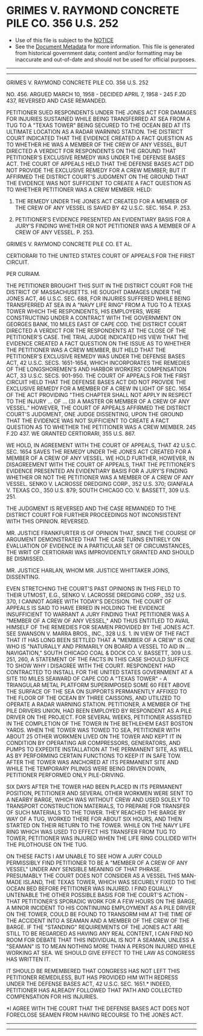 ---
---

# GRIMES V. RAYMOND CONCRETE PILE CO. 356 U.S. 252

* Use of this file is subject to the [NOTICE](https://github.com/publicdocs/notice/blob/master/NOTICE)
* See the [Document Metadata](../../../) for more information.
  This file is generated from historical government data; content and/or formatting may be inaccurate and out-of-date and should not be used for official purposes.

----------
----------

GRIMES V. RAYMOND CONCRETE PILE CO. 356 U.S. 252

NO. 456.  ARGUED MARCH 10, 1958 - DECIDED APRIL 7, 1958 - 245 F.2D 437, REVERSED AND CASE REMANDED.

PETITIONER SUED RESPONDENTS UNDER THE JONES ACT FOR DAMAGES FOR INJURIES SUSTAINED WHILE BEING TRANSFERRED AT SEA FROM A TUG TO A "TEXAS TOWER" BEING SECURED TO THE OCEAN BED AT ITS ULTIMATE LOCATION AS A RADAR WARNING STATION.  THE DISTRICT COURT INDICATED THAT THE EVIDENCE CREATED A FACT QUESTION AS TO WHETHER HE WAS A MEMBER OF THE CREW OF ANY VESSEL, BUT DIRECTED A VERDICT FOR RESPONDENTS ON THE GROUND THAT PETITIONER'S EXCLUSIVE REMEDY WAS UNDER THE DEFENSE BASES ACT.  THE COURT OF APPEALS HELD THAT THE DEFENSE BASES ACT DID NOT PROVIDE THE EXCLUSIVE REMEDY FOR A CREW MEMBER; BUT IT AFFIRMED THE DISTRICT COURT'S JUDGMENT ON THE GROUND THAT THE EVIDENCE WAS NOT SUFFICIENT TO CREATE A FACT QUESTION AS TO WHETHER PETITIONER WAS A CREW MEMBER.  HELD:

1.  THE REMEDY UNDER THE JONES ACT CREATED FOR A MEMBER OF THE CREW OF ANY VESSEL IS SAVED BY 42 U.S.C. SEC. 1654.  P. 253.

2.  PETITIONER'S EVIDENCE PRESENTED AN EVIDENTIARY BASIS FOR A JURY'S FINDING WHETHER OR NOT PETITIONER WAS A MEMBER OF A CREW OF ANY VESSEL.  P. 253.

GRIMES V. RAYMOND CONCRETE PILE CO. ET AL.

CERTIORARI TO THE UNITED STATES COURT OF APPEALS FOR THE FIRST CIRCUIT.

PER CURIAM.

THE PETITIONER BROUGHT THIS SUIT IN THE DISTRICT COURT FOR THE DISTRICT OF MASSACHUSETTS.  HE SOUGHT DAMAGES UNDER THE JONES ACT, 46 U.S.C. SEC. 688, FOR INJURIES SUFFERED WHILE BEING TRANSFERRED AT SEA IN A "NAVY LIFE RING" FROM A TUG TO A TEXAS TOWER WHICH THE RESPONDENTS, HIS EMPLOYERS, WERE CONSTRUCTING UNDER A CONTRACT WITH THE GOVERNMENT ON GEORGES BANK, 110 MILES EAST OF CAPE COD.  THE DISTRICT COURT DIRECTED A VERDICT FOR THE RESPONDENTS AT THE CLOSE OF THE PETITIONER'S CASE.  THE TRIAL JUDGE INDICATED HIS VIEW THAT THE EVIDENCE CREATED A FACT QUESTION ON THE ISSUE AS TO WHETHER THE PETITIONER WAS A CREW MEMBER, BUT HELD THAT THE PETITIONER'S EXCLUSIVE REMEDY WAS UNDER THE DEFENSE BASES ACT, 42 U.S.C.  SECS. 1651-1654, WHICH INCORPORATES THE REMEDIES OF THE LONGSHOREMEN'S AND HARBOR WORKERS' COMPENSATION ACT, 33 U.S.C. SECS. 901-950.  THE COURT OF APPEALS FOR THE FIRST CIRCUIT HELD THAT THE DEFENSE BASES ACT DID NOT PROVIDE THE EXCLUSIVE REMEDY FOR A MEMBER OF A CREW IN LIGHT OF SEC. 1654 OF THE ACT PROVIDING "THIS CHAPTER SHALL NOT APPLY IN RESPECT TO THE INJURY  ...  OF  ...  (3) A MASTER OR MEMBER OF A CREW OF ANY VESSEL."  HOWEVER, THE COURT OF APPEALS AFFIRMED THE DISTRICT COURT'S JUDGMENT, ONE JUDGE DISSENTING, UPON THE GROUND THAT THE EVIDENCE WAS NOT SUFFICIENT TO CREATE A FACT QUESTION AS TO WHETHER THE PETITIONER WAS A CREW MEMBER.  245 F.2D 437.  WE GRANTED CERTIORARI, 355 U.S. 867.

WE HOLD, IN AGREEMENT WITH THE COURT OF APPEALS, THAT 42 U.S.C. SEC. 1654 SAVES THE REMEDY UNDER THE JONES ACT CREATED FOR A MEMBER OF A CREW OF ANY VESSEL.  WE HOLD FURTHER, HOWEVER, IN DISAGREEMENT WITH THE COURT OF APPEALS, THAT THE PETITIONER'S EVIDENCE PRESENTED AN EVIDENTIARY BASIS FOR A JURY'S FINDING WHETHER OR NOT THE PETITIONER WAS A MEMBER OF A CREW OF ANY VESSEL.  SENKO V. LACROSSE DREDGING CORP., 352 U.S. 370; GIANFALA V. TEXAS CO., 350 U.S. 879; SOUTH CHICAGO CO. V. BASSETT, 309 U.S. 251.

THE JUDGMENT IS REVERSED AND THE CASE REMANDED TO THE DISTRICT COURT FOR FURTHER PROCEEDINGS NOT INCONSISTENT WITH THIS OPINION.  REVERSED.

MR. JUSTICE FRANKFURTER IS OF OPINION THAT, SINCE THE COURSE OF ARGUMENT DEMONSTRATED THAT THE CASE TURNS ENTIRELY ON EVALUATION OF EVIDENCE IN A PARTICULAR SET OF CIRCUMSTANCES, THE WRIT OF CERTIORARI WAS IMPROVIDENTLY GRANTED AND SHOULD BE DISMISSED.

MR. JUSTICE HARLAN, WHOM MR. JUSTICE WHITTAKER JOINS, DISSENTING.

EVEN STRETCHING THE COURT'S PAST OPINIONS IN THIS FIELD TO THEIR UTMOST, E.G., SENKO V. LACROSSE DREDGING CORP., 352 U.S. 370, I CANNOT AGREE WITH TODAY'S DECISION.  THE COURT OF APPEALS IS SAID TO HAVE ERRED IN HOLDING THE EVIDENCE INSUFFICIENT TO WARRANT A JURY FINDING THAT PETITIONER WAS A "MEMBER OF A CREW OF ANY VESSEL," AND THUS ENTITLED TO AVAIL HIMSELF OF THE REMEDIES FOR SEAMEN PROVIDED BY THE JONES ACT.  SEE SWANSON V. MARRA BROS., INC., 328 U.S. 1.  IN VIEW OF THE FACT THAT IT HAS LONG BEEN SETTLED THAT A "MEMBER OF A CREW" IS ONE WHO IS "NATURALLY AND PRIMARILY ON BOARD A VESSEL TO AID IN  ... NAVIGATION," SOUTH CHICAGO COAL & DOCK CO. V. BASSETT, 309 U.S. 251, 260, A STATEMENT OF THE FACTS IN THIS CASE SHOULD SUFFICE TO SHOW WHY I DISAGREE WITH THE COURT.  RESPONDENT HAD CONTRACTED TO INSTALL FOR THE UNITED STATES GOVERNMENT AT A SITE 110 MILES SEAWARD OF CAPE COD A "TEXAS TOWER" - A TRIANGULAR METAL PLATFORM SUPERIMPOSED SOME 60 FEET ABOVE THE SURFACE OF THE SEA ON SUPPORTS PERMANENTLY AFFIXED TO THE FLOOR OF THE OCEAN BY THREE CAISSONS, AND UTILIZED TO OPERATE A RADAR WARNING STATION.  PETITIONER, A MEMBER OF THE PILE DRIVERS UNION, HAD BEEN EMPLOYED BY RESPONDENT AS A PILE DRIVER ON THE PROJECT.  FOR SEVERAL WEEKS, PETITIONER ASSISTED IN THE COMPLETION OF THE TOWER IN THE BETHLEHEM EAST BOSTON YARDS.  WHEN THE TOWER WAS TOWED TO SEA, PETITIONER WITH ABOUT 25 OTHER WORKMEN LIVED ON THE TOWER AND KEPT IT IN CONDITION BY OPERATING AIR COMPRESSORS, GENERATORS, AND PUMPS TO EXPEDITE INSTALLATION AT THE PERMANENT SITE, AS WELL AS BY PERFORMING CERTAIN FUNCTIONS TO KEEP IT IN SAFE TOW.  AFTER THE TOWER WAS ANCHORED AT ITS PERMANENT SITE AND WHILE THE TEMPORARY PILINGS WERE BEING DRIVEN DOWN, PETITIONER PERFORMED ONLY PILE-DRIVING.

SIX DAYS AFTER THE TOWER HAD BEEN PLACED IN ITS PERMANENT POSITION, PETITIONER AND SEVERAL OTHER WORKMEN WERE SENT TO A NEARBY BARGE, WHICH WAS WITHOUT CREW AND USED SOLELY TO TRANSPORT CONSTRUCTION MATERIALS, TO PREPARE FOR TRANSFER OF SUCH MATERIALS TO THE TOWER.  THEY REACHED THE BARGE BY WAY OF A TUG, WORKED THERE FOR ABOUT SIX HOURS, AND THEN STARTED ON THEIR RETURN TO THE TOWER.  WHILE ON THE NAVY LIFE RING WHICH WAS USED TO EFFECT HIS TRANSFER FROM TUG TO TOWER, PETITIONER WAS INJURED WHEN THE LIFE RING COLLIDED WITH THE PILOTHOUSE ON THE TUG.

ON THESE FACTS I AM UNABLE TO SEE HOW A JURY COULD PERMISSIBLY FIND PETITIONER TO BE A "MEMBER OF A CREW OF ANY VESSEL" UNDER ANY SENSIBLE MEANING OF THAT PHRASE.  PRESUMABLY THE COURT DOES NOT CONSIDER AS A VESSEL THIS MAN-MADE ISLAND, THE TEXAS TOWER, WHICH WAS SECURELY FIXED TO THE OCEAN BED BEFORE PETITIONER WAS INJURED.  I FIND EQUALLY UNTENABLE THE OTHER POSSIBLE BASIS FOR THE COURT'S ACTION - THAT PETITIONER'S SPORADIC WORK FOR A FEW HOURS ON THE BARGE, A MINOR INCIDENT TO HIS CONTINUING EMPLOYMENT AS A PILE DRIVER ON THE TOWER, COULD BE FOUND TO TRANSORM HIM AT THE TIME OF THE ACCIDENT INTO A SEAMAN AND A MEMBER OF THE CREW OF THE BARGE.  IF THE "STANDING" REQUIREMENTS OF THE JONES ACT ARE STILL TO BE REGARDED AS HAVING ANY REAL CONTENT, I CAN FIND NO ROOM FOR DEBATE THAT THIS INDIVIDUAL IS NOT A SEAMAN, UNLESS A "SEAMAN" IS TO MEAN NOTHING MORE THAN A PERSON INJURED WHILE WORKING AT SEA.  WE SHOULD GIVE EFFECT TO THE LAW AS CONGRESS HAS WRITTEN IT.

IT SHOULD BE REMEMBERED THAT CONGRESS HAS NOT LEFT THIS PETITIONER REMEDILESS, BUT HAS PROVIDED HIM WITH REDRESS UNDER THE DEFENSE BASES ACT, 42 U.S.C. SEC. 1651.\*  INDEED, PETITIONER HAS ALREADY FOLLOWED THAT PATH AND COLLECTED COMPENSATION FOR HIS INJURIES.

\*I AGREE WITH THE COURT THAT THE DEFENSE BASES ACT DOES NOT FORECLOSE SEAMEN FROM HAVING RECOURSE TO THE JONES ACT.


----------
----------

